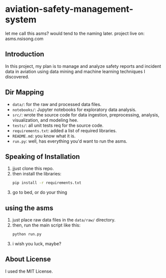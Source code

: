 # aviation-safety-management-system
let me call this asms? would tend to the naming later. project live on: asms.nsisong.com

## Introduction
In this project, my plan is to manage and analyze safety reports and incident data in aviation using data mining and machine learning techniques I discovered.

## Dir Mapping
- `data/`: for the raw and processed data files.
- `notebooks/`: Jupyter notebooks for exploratory data analysis.
- `src/`: wrote the source code for data ingestion, preprocessing, analysis, visualization, and modeling hee.
- `tests/`: all unit tests req for the source code.
- `requirements.txt`: added a list of required libraries.
- `README.md`: you know what it is.
- `run.py`: well, has everything you'd want to run the asms.

## Speaking of Installation
1. jjust clone this repo.
2. then install the libraries:
    ```bash
    pip install -r requirements.txt
    ```
3. go to bed, or do your thing


## using the asms
1. just place raw data files in the `data/raw/` directory.
2. then, run the main script like this:
    ```bash
    python run.py
    ```
3. i wish you luck, maybe?

## About License
I used the MIT License.